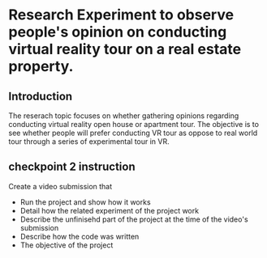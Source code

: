 # Research Experiment to observe people's opinion on conducting virtual reality tour on a real estate property.

## Introduction

The reserach topic focuses on whether gathering opinions regarding conducting virtual reality open house or apartment tour. The objective is to see whether people will prefer conducting VR tour as oppose to real world tour through a series of experimental tour in VR.

## checkpoint 2 instruction

Create a video submission that
- Run the project and show how it works
- Detail how the related experiment of the project work
- Describe the unfinisehd part of the project at the time of the video's submission
- Describe how the code was written
- The objective of the project
